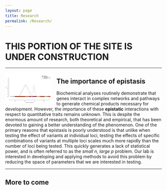 ```yaml
---
layout: page
title: Research
permalink: /Research/
---
```

# THIS PORTION OF THE SITE IS UNDER CONSTRUCTION


-------------------------------
<div style="float: left; padding-right: 15px">
    <a><img src="/img/Figure4C.jpg" title="Epistasis FIgure" width="150" border="0";"></a>
</div>

## The importance of epistasis
Biochemical analyses routinely demonstrate that genes interact in complex networks and pathways to generate chemical products necessary for development. However, the importance of these **epistatic** interactions with respect to quantitative traits remains unknown. This is despite the enormous amount of research, both theoretical and empirical, that has been devoted to gaining a better understanding of the phenomenon. One of the primary reasons that epistasis is poorly understood is that unlike when testing the effect of variants at individual loci, testing the effects of specific combinations of variants at multiple loci scales much more rapidly than the number of loci being tested. This quickly generates a lack of statistical power, and is often referred to as the *small n, large p* problem. Our lab is interested in developing and applying methods to avoid this problem by reducing the space of parameters that we are interested in testing.


------------------

## More to come